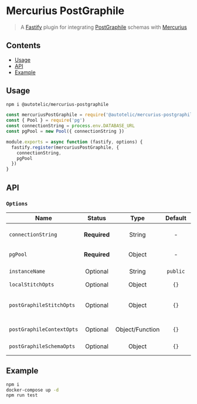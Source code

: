 # Mercurius PostGraphile

> A [Fastify](https://www.fastify.io/docs/latest/) plugin for integrating [PostGraphile](https://www.graphile.org/postgraphile/) schemas with [Mercurius](https://mercurius.dev/)

## Contents

- [Usage](#usage)
- [API](#api)
- [Example](#example)

## Usage

```sh
npm i @autotelic/mercurius-postgraphile
```

```js
const mercuriusPostGraphile = require('@autotelic/mercurius-postgraphile')
const { Pool } = require('pg')
const connectionString = process.env.DATABASE_URL
const pgPool = new Pool({ connectionString })

module.exports = async function (fastify, options) {
  fastify.register(mercuriusPostGraphile, {
    connectionString,
    pgPool
  })
}
```

## API

### `Options`

| Name | Status | Type | Default | Description |
| ------- | :---: | :---: | :---: | --- |
| `connectionString` | **Required** | String | - | A postgreSQL database connection string, i.e. `postgres://postgres:password@0.0.0.0:5432/postgres?sslmode=disable`. |
| `pgPool` | **Required** | Object | - | A client or pool instance that will be passed to the [pg](https://node-postgres.com/) library and used to connect to a PostgreSQL backend. |
| `instanceName` | Optional | String | `public` | A string which specifies the PostgreSQL schema that PostGraphile will use to create a GraphQL schema. |
| `localStitchOpts` | Optional | Object | `{}` | An object containing local subschema config options. |
| `postGraphileStitchOpts` | Optional | Object | `{}` | An object containing PostGraphile subschema config options. `stitchOpts` for both the local and PostGraphile schemas implement the `SubschemaConfig` interface. [Documention can be found here](https://www.graphql-tools.com/docs/stitch-combining-schemas#subschema-configs) |
| `postGraphileContextOpts` | Optional | Object/Function | `{}` | An object or callback function containing `withPostGraphileContext` options, outlined [here](https://www.graphile.org/postgraphile/usage-schema/#api-withpostgraphilecontextoptions-callback) |
| `postGraphileSchemaOpts` | Optional | Object | `{}` | An object containing `createPostGraphileSchema` options, outlined [here](https://www.graphile.org/postgraphile/usage-schema/#api-createpostgraphileschemapgconfig-schemaname-options) |

## Example

```sh
npm i
docker-compose up -d
npm run test
```
